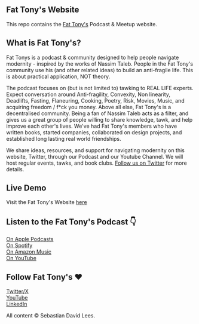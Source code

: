 ## Fat Tony's Website  
This repo contains the [Fat Tony's](https://fattonys.net) Podcast & Meetup website.  
  
## What is Fat Tony's?  
Fat Tonys is a podcast & community designed to help people navigate modernity - inspired by the works of Nassim Taleb. People in the Fat Tony's community use his (and other related ideas) to build an anti-fragile life. This is about practical application, NOT theory.
  
The podcast focuses on (but is not limited to) tawking to REAL LIFE experts. Expect conversation around Anti-fragility, Convexity, Non linearity, Deadlifts, Fasting, Flaneuring, Cooking, Poetry, Risk, Movies, Music, and acquiring freedom / f*ck you money. Above all else, Fat Tony's is a decentralised community. Being a fan of Nassim Taleb acts as a filter, and gives us a great group of people willing to share knowledge, tawk, and help improve each other's lives. We've had Fat Tony's members who have written books, started companies, collaborated on design projects, and established long lasting real world friendships.
  
We share ideas, resources, and support for navigating modernity on this website, Twitter, through our Podcast and our Youtube Channel. We will host regular events, tawks, and book clubs. [Follow us on Twitter](http://x.com/FatTonysPodcast) for more details.
  
## Live Demo  
Visit the Fat Tony's Website [here](https://fattonys.net)    
  
## Listen to the Fat Tony's Podcast 👇  
[On Apple Podcasts](https://podcasts.apple.com/us/podcast/fat-tonys-podcast/id1701282332)  
[On Spotify](https://open.spotify.com/show/2bXu0jktTilaamBbnt8a84)  
[On Amazon Music](https://music.amazon.com/podcasts/d6a2d046-bab3-459b-a494-c45713320c2e/fat-tony's-podcast)  
[On YouTube](https://www.youtube.com/@FatTonys/podcasts)  
  
## Follow Fat Tony's ❤️  
[Twitter/X](https://x.com/FatTonysPodcast)  
[YouTube](https://youtube.com/@FatTonys)  
[LinkedIn](https://www.linkedin.com/company/fattonys)  
  
All content © Sebastian David Lees. 
